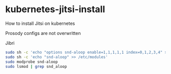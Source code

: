 # kubernetes-jitsi-install
How to install Jitsi on kubernetes

Prosody configs are not overwritten


Jibri
```bash
sudo sh -c 'echo "options snd-aloop enable=1,1,1,1,1 index=0,1,2,3,4" > /etc/modprobe.d/asound.conf'
sudo sh -c 'echo "snd-aloop" >> /etc/modules'
sudo modprobe snd-aloop
sudo lsmod | grep snd_aloop
```
